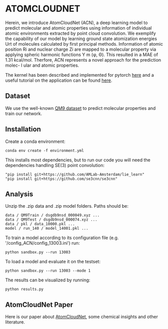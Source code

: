 # ATOMCLOUDNET

Herein, we introduce AtomCloudNet (ACN), a deep learning model to predict molecular and atomic properties using
information of individual atomic environments extracted by point cloud convolution. We exemplify the capability of our
model by learning ground state atomization energies Urt of molecules calculated by first principal methods. Information
of atomic position Ri and nuclear charge Zi are mapped to a molecular property via applying spheric harmonic functions
Y m (φ, Θ). This resulted in a MAE of 1.31 kcal/mol. Therfore, ACN represents a novel approach for the prediction molec- l
ular and atomic properties.

The kernel has been described and implemented for pytorch [here](https://github.com/mariogeiger/se3cnn) and a useful tutorial
on the application can be found [here](https://blondegeek.github.io/e3nn_tutorial/).


## Dataset

We use the well-known [QM9 dataset](http://quantum-machine.org/datasets) to predict molecular properties and train our network.

## Installation

Create a conda environment: 
```
conda env create -f environment.yml
```
This installs most dependencies, but to run our code you will need the dependencies handling SE(3) point convolution:
```
"pip install git+https://github.com/AMLab-Amsterdam/lie_learn"
"pip install git+https://github.com/se3cnn/se3cnn"
```


## Analysis

Unzip the .zip data and .zip model folders.
Paths should be:

```
data / QM9Train / dsgdb9nsd_000049.xyz ...
data / QM9Test / dsgdb9nsd_000074.xyz ...
data / pkl / data_10000.pkl ...
model / run_140 / model_14001.pkl ...
```
To train a model according to its configuration file (e.g. '/config_ACN/config_13003.ini') run:
```
python sandbox.py --run 13003
```
To load a model and evaluate it on the testset:
```
python sandbox.py --run 13003 --mode 1
```
The results can be visualized by running:
```
python results.py
```


## AtomCloudNet Paper

Here is our paper about [AtomCloudNet](https://github.com/flurinh/AtomCloudNet/blob/master/AtomCloudNet.pdf), some chemical insights and other literature.



